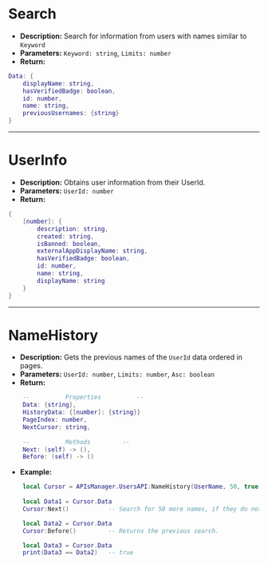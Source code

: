 # Search
- **Description:** Search for information from users with names similar to `Keyword`
- **Parameters:** `Keyword: string`, `Limits: number`
- **Return:**
```lua
Data: {
    displayName: string,
    hasVerifiedBadge: boolean,
    id: number,
    name: string,
    previousUsernames: {string}
}
```
___
# UserInfo
- **Description:** Obtains user information from their UserId.
- **Parameters:** `UserId: number`
- **Return:**
```lua
{
    [number]: {
        description: string,
        created: string,
        isBanned: boolean,
        externalAppDisplayName: string,
        hasVerifiedBadge: boolean,
        id: number,
        name: string,
        displayName: string
    }
}
```
___
# NameHistory
- **Description:** Gets the previous names of the `UserId` data ordered in pages.
- **Parameters:** `UserId: number`, `Limits: number`, `Asc: boolean`
- **Return:**
```lua
    --			Properties			--
    Data: {string},
    HistoryData: {[number]: {string}}
    PageIndex: number,
    NextCursor: string,
	
    --			Methods			--
    Next: (self) -> (),
    Before: (self) -> ()
```
- **Example:**
```lua
    local Cursor = APIsManager.UsersAPI:NameHistory(UserName, 50, true)
    
    local Data1 = Cursor.Data
    Cursor:Next()           -- Search for 50 more names, if they do not exist a warning will appear.

    local Data2 = Cursor.Data
    Cursor:Before()         -- Returns the previous search.

    local Data3 = Cursor.Data
    print(Data3 == Data2)   -- true
```


